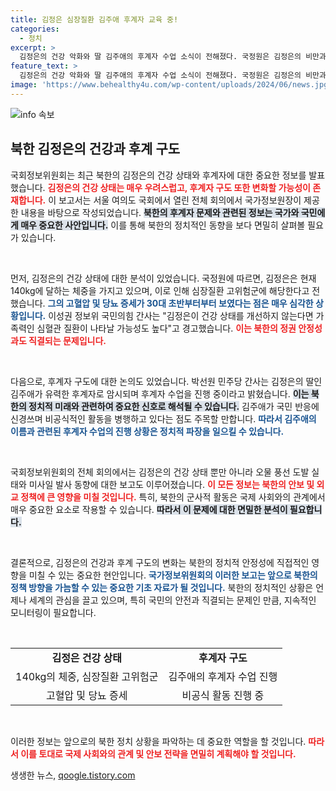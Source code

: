 ```yaml
---
title: 김정은 심장질환 김주애 후계자 교육 중!
categories:
  - 정치
excerpt: >
  김정은의 건강 악화와 딸 김주애의 후계자 수업 소식이 전해졌다. 국정원은 김정은의 비만과 심각한 건강 상태를 분석하며, 그의 후계 구도가 변화할 가능성이 있음을 암시했다.
feature_text: >
  김정은의 건강 악화와 딸 김주애의 후계자 수업 소식이 전해졌다. 국정원은 김정은의 비만과 심각한 건강 상태를 분석하며, 그의 후계 구도가 변화할 가능성이 있음을 암시했다.
image: 'https://www.behealthy4u.com/wp-content/uploads/2024/06/news.jpg'
---
```


<p><img src="https://www.behealthy4u.com/wp-content/uploads/2024/06/news.jpg" alt="info 속보" /></p>

<h2 data-ke-size="size26">북한 김정은의 건강과 후계 구도</h2>

<p>국회정보위원회는 최근 북한의 김정은의 건강 상태와 후계자에 대한 중요한 정보를 발표했습니다. <b><span style="color: #ee2323;">김정은의 건강 상태는 매우 우려스럽고, 후계자 구도 또한 변화할 가능성이 존재합니다.</span></b> 이 보고서는 서울 여의도 국회에서 열린 전체 회의에서 국가정보원장이 제공한 내용을 바탕으로 작성되었습니다. <b><span style="background-color: #21538527;">북한의 후계자 문제와 관련된 정보는 국가와 국민에게 매우 중요한 사안입니다.</span></b> 이를 통해 북한의 정치적인 동향을 보다 면밀히 살펴볼 필요가 있습니다.</p>

<p data-ke-size="size16">&nbsp;</p>

<p>먼저, 김정은의 건강 상태에 대한 분석이 있었습니다. 국정원에 따르면, 김정은은 현재 140kg에 달하는 체중을 가지고 있으며, 이로 인해 심장질환 고위험군에 해당한다고 전했습니다. <b><span style="color: #1a5490;">그의 고혈압 및 당뇨 증세가 30대 초반부터부터 보였다는 점은 매우 심각한 상황입니다.</span></b> 이성권 정보위 국민의힘 간사는 "김정은이 건강 상태를 개선하지 않는다면 가족력인 심혈관 질환이 나타날 가능성도 높다"고 경고했습니다. <b><span style="color: #ee2323;">이는 북한의 정권 안정성과도 직결되는 문제입니다.</span></b> </p>

<p data-ke-size="size16">&nbsp;</p>

<p>다음으로, 후계자 구도에 대한 논의도 있었습니다. 박선원 민주당 간사는 김정은의 딸인 김주애가 유력한 후계자로 암시되며 후계자 수업을 진행 중이라고 밝혔습니다. <b><span style="background-color: #21538527;">이는 북한의 정치적 미래와 관련하여 중요한 신호로 해석될 수 있습니다.</span></b> 김주애가 국민 반응에 신경쓰며 비공식적인 활동을 병행하고 있다는 점도 주목할 만합니다. <b><span style="color: #1a5490;">따라서 김주애의 이름과 관련된 후계자 수업의 진행 상황은 정치적 파장을 일으킬 수 있습니다.</span></b></p>

<p data-ke-size="size16">&nbsp;</p>

<p>국회정보위원회의 전체 회의에서는 김정은의 건강 상태 뿐만 아니라 오물 풍선 도발 실태와 미사일 발사 동향에 대한 보고도 이루어졌습니다. <b><span style="color: #ee2323;">이 모든 정보는 북한의 안보 및 외교 정책에 큰 영향을 미칠 것입니다.</span></b> 특히, 북한의 군사적 활동은 국제 사회와의 관계에서 매우 중요한 요소로 작용할 수 있습니다. <b><span style="background-color: #21538527;">따라서 이 문제에 대한 면밀한 분석이 필요합니다.</span></b></p>

<p data-ke-size="size16">&nbsp;</p>

<p>결론적으로, 김정은의 건강과 후계 구도의 변화는 북한의 정치적 안정성에 직접적인 영향을 미칠 수 있는 중요한 현안입니다. <b><span style="color: #1a5490;">국가정보위원회의 이러한 보고는 앞으로 북한의 정책 방향을 가늠할 수 있는 중요한 기초 자료가 될 것입니다.</span></b> 북한의 정치적인 상황은 언제나 세계의 관심을 끌고 있으며, 특히 국민의 안전과 직결되는 문제인 만큼, 지속적인 모니터링이 필요합니다. </p>

<p data-ke-size="size16">&nbsp;</p>

<table style="width: 100%;">
    <tr>
        <td style="text-align: center; height: 17px;"><b>김정은 건강 상태</b></td>
        <td style="text-align: center; height: 17px;"><b>후계자 구도</b></td>
    </tr>
    <tr>
        <td style="text-align: center; height: 17px;">140kg의 체중, 심장질환 고위험군</td>
        <td style="text-align: center; height: 17px;">김주애의 후계자 수업 진행</td>
    </tr>
    <tr>
        <td style="text-align: center; height: 17px;">고혈압 및 당뇨 증세</td>
        <td style="text-align: center; height: 17px;">비공식 활동 진행 중</td>
    </tr>
</table>

<p data-ke-size="size16">&nbsp;</p>

<p>이러한 정보는 앞으로의 북한 정치 상황을 파악하는 데 중요한 역할을 할 것입니다. <b><span style="color: #ee2323;">따라서 이를 토대로 국제 사회와의 관계 및 안보 전략을 면밀히 계획해야 할 것입니다.</span></b></p>
생생한 뉴스, <a href="https://qoogle.tistory.com" rel="dofollow">qoogle.tistory.com</a>


